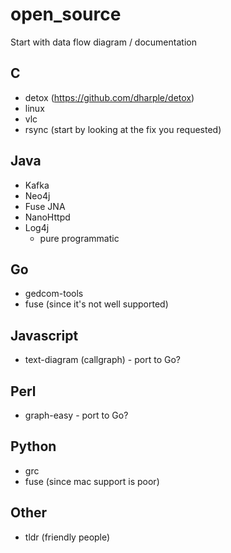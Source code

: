 # open_source

Start with data flow diagram / documentation

## C

* detox (https://github.com/dharple/detox)
* linux
* vlc
* rsync (start by looking at the fix you requested)

## Java

* Kafka
* Neo4j
* Fuse JNA
* NanoHttpd
* Log4j
   * pure programmatic

## Go
* gedcom-tools
* fuse (since it's not well supported)

## Javascript
* text-diagram (callgraph) - port to Go?

## Perl
* graph-easy - port to Go?
## Python
* grc
* fuse (since mac support is poor)

## Other
* tldr (friendly people)
